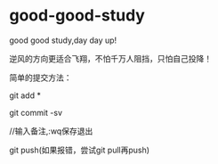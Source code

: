 # good-good-study
good good study,day day up!


逆风的方向更适合飞翔，不怕千万人阻挡，只怕自己投降！



简单的提交方法：

git add *

git commit -sv

//输入备注,:wq保存退出

git push(如果报错，尝试git pull再push)

